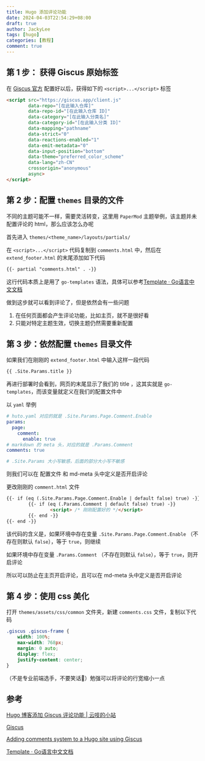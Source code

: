 ```yaml
---
title: Hugo 添加评论功能
date: 2024-04-03T22:54:29+08:00
draft: true
author: JackyLee
tags: [hugo]
categories: [教程]
comment: true
---
```

## 第 1 步： 获得 Giscus 原始标签

在 [Giscus 官方](https://giscus.app/zh-CN) 配置好以后，获得如下的 `<script>...</script>` 标签

```html
<script src="https://giscus.app/client.js"
        data-repo="[在此输入仓库]"
        data-repo-id="[在此输入仓库 ID]"
        data-category="[在此输入分类名]"
        data-category-id="[在此输入分类 ID]"
        data-mapping="pathname"
        data-strict="0"
        data-reactions-enabled="1"
        data-emit-metadata="0"
        data-input-position="bottom"
        data-theme="preferred_color_scheme"
        data-lang="zh-CN"
        crossorigin="anonymous"
        async>
</script>
```

## 第 2 步：配置 `themes` 目录的文件

不同的主题可能不一样，需要灵活转变，这里用 `PaperMod` 主题举例，该主题并未配置评论的 html，那么应该怎么办呢

首先进入 `themes/<theme_name>/layouts/partials/`

在 `<script>...</script>` 代码复制到 `comments.html` 中，然后在 `extend_footer.html` 的末尾添加如下代码

```html
{{- partial "comments.html" . -}}
```

这行代码本质上是用了 `go-templates` 语法，具体可以参考[Template · Go语言中文文档](https://www.topgoer.com/常用标准库/template.html)

做到这步就可以看到评论了，但是依然会有一些问题

1. 在任何页面都会产生评论功能，比如主页，就不是很好看
2. 只能对特定主题生效，切换主题仍然需要重新配置

## 第 3 步：依然配置 `themes` 目录文件

如果我们在刚刚的 `extend_footer.html` 中输入这样一段代码

```html
{{ .Site.Params.title }}
```

再进行部署时会看到，网页的末尾显示了我们的 title ，这其实就是 `go-templates`，而该变量就定义在我们的配置文件中

以 `yaml` 举例

```yaml
# huto.yaml 对应的就是 .Site.Params.Page.Comment.Enable
params:
  page:
    comment:
      enable: true
# markdown 的 meta 头，对应的就是 .Params.Comment
comments: true

# .Site.Params 大小写敏感，后面的部分大小写不敏感
```

则我们可以在 配置文件 和 md-meta 头中定义是否开启评论

更改刚刚的 `comment.html` 文件

```html
{{- if (eq (.Site.Params.Page.Comment.Enable | default false) true) -}}
        {{- if (eq (.Params.Comment | default false) true) -}}
                <script> /* 刚刚配置好的 */</script>
        {{- end -}}
{{- end -}}
```

该代码的含义是，如果环境中存在变量 `.Site.Params.Page.Comment.Enable` （不存在则默认 `false`），等于 `true`，则继续

如果环境中存在变量 `.Params.Comment` （不存在则默认 `false`），等于 `true`，则开启评论

所以可以防止在主页开启评论，且可以在 md-meta 头中定义是否开启评论

## 第 4 步：使用 css 美化

打开 `themes/assets/css/common` 文件夹，新建 `comments.css` 文件，复制以下代码

```css
.giscus .giscus-frame {
    width: 100%;
    max-width: 768px;
    margin: 0 auto;
    display: flex;
    justify-content: center;
}
```

（不是专业前端选手，不要笑话🫠）勉强可以将评论的行宽缩小一点


## 参考

[Hugo 博客添加 Giscus 评论功能 | 云吱的小站](https://haoyep.com/posts/hugo-add-component/)

[Giscus](https://giscus.app/zh-CN)

[Adding comments system to a Hugo site using Giscus](https://www.justinjbird.me/blog/2023/adding-comments-to-a-hugo-site-using-giscus/)

[Template · Go语言中文文档](https://www.topgoer.com/常用标准库/template.html)